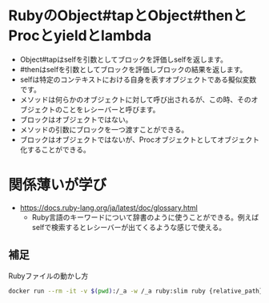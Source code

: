 # RubyのObject#tapとObject#thenとProcとyieldとlambda
- Object#tapはselfを引数としてブロックを評価しselfを返します。
- #thenはselfを引数としてブロックを評価しブロックの結果を返します。
- selfは特定のコンテキストにおける自身を表すオブジェクトである擬似変数です。
- メソッドは何らかのオブジェクトに対して呼び出されるが、この時、そのオブジェクトのことをレシーバーと呼びます。
- ブロックはオブジェクトではない。
- メソッドの引数にブロックを一つ渡すことができる。
- ブロックはオブジェクトではないが、Procオブジェクトとしてオブジェクト化することができる。

# 関係薄いが学び
- https://docs.ruby-lang.org/ja/latest/doc/glossary.html
  - Ruby言語のキーワードについて辞書のように使うことができる。例えばselfで検索するとレシーバーが出てくるような感じで使える。

## 補足
Rubyファイルの動かし方
```sh
docker run --rm -it -v $(pwd):/_a -w /_a ruby:slim ruby {relative_path}
```
